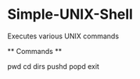 # Simple-UNIX-Shell
Executes various UNIX commands

** Commands **

  pwd
  cd 
  dirs
  pushd
  popd
  exit

